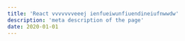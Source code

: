 ```yaml
---
title: 'React vvvvvvveeej ienfueiwunfiuendineiufnwwdw'
description: 'meta description of the page'
date: 2020-01-01
---
```


